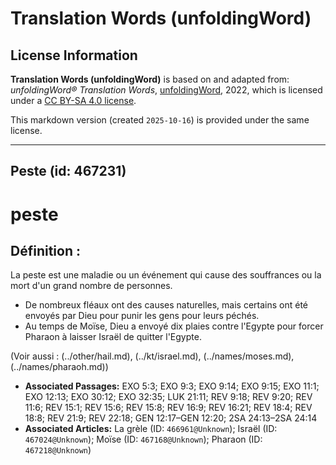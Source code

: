 # Translation Words (unfoldingWord)

## License Information

**Translation Words (unfoldingWord)** is based on and adapted from: _unfoldingWord® Translation Words_, [unfoldingWord](https://unfoldingword.org/utw), 2022, which is licensed under a [CC BY-SA 4.0 license](https://creativecommons.org/licenses/by-sa/4.0/legalcode.en).

This markdown version (created `2025-10-16`) is provided under the same license.



--------------------------------

## Peste (id: 467231)

peste
=====

Définition :
------------

La peste est une maladie ou un événement qui cause des souffrances ou la mort d'un grand nombre de personnes.

* De nombreux fléaux ont des causes naturelles, mais certains ont été envoyés par Dieu pour punir les gens pour leurs péchés.
* Au temps de Moïse, Dieu a envoyé dix plaies contre l'Egypte pour forcer Pharaon à laisser Israël de quitter l'Egypte.

(Voir aussi : (../other/hail.md), (../kt/israel.md), (../names/moses.md), (../names/pharaoh.md))

* **Associated Passages:** EXO 5:3; EXO 9:3; EXO 9:14; EXO 9:15; EXO 11:1; EXO 12:13; EXO 30:12; EXO 32:35; LUK 21:11; REV 9:18; REV 9:20; REV 11:6; REV 15:1; REV 15:6; REV 15:8; REV 16:9; REV 16:21; REV 18:4; REV 18:8; REV 21:9; REV 22:18; GEN 12:17–GEN 12:20; 2SA 24:13–2SA 24:14
* **Associated Articles:** La grèle (ID: `466961@Unknown`); Israël (ID: `467024@Unknown`); Moïse (ID: `467168@Unknown`); Pharaon (ID: `467218@Unknown`)

